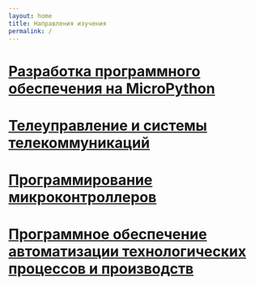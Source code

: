```yaml
---
layout: home
title: Направления изучения
permalink: /
---
```


# [Разработка программного обеспечения на MicroPython]({{site.baseurl}}/micropython/)

# [Телеуправление и системы телекоммуникаций]({{site.baseurl}}/telecommunication/)

# [Программирование микроконтроллеров]({{site.baseurl}}/mcu_programming/)

# [Программное обеспечение автоматизации технологических процессов и производств]({{site.baseurl}}/atpp_programming/)